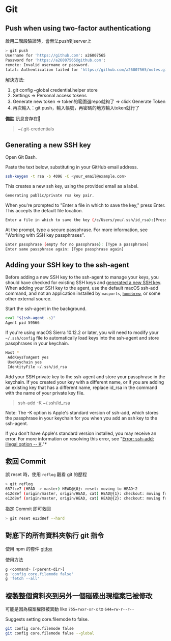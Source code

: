 # Git

## Push when using two-factor authenticationg

啟用二階段驗證時，會無法push到server上

```sh
> git push
Username for 'https://github.com': a26007565
Password for 'https://a26007565@github.com':
remote: Invalid username or password.
fatal: Authentication failed for 'https://github.com/a26007565/notes.git/'
```

解決方法:

1. git config –global credential.helper store
2. Settings => Personal access tokens
3. Generate new token => token的範圍選repo就夠了 => click Generate Token
4. 再次輸入：git push，輸入帳號，再密碼的地方輸入token就行了

**備註** 訊息會存在
> ~/.git-credentials

## Generating a new SSH key

Open Git Bash.

Paste the text below, substituting in your GitHub email address.

```sh
ssh-keygen -t rsa -b 4096 -C <your_email@example.com>
```

This creates a new ssh key, using the provided email as a label.

```sh
Generating public/private rsa key pair.
```

When you're prompted to "Enter a file in which to save the key," press Enter. This accepts the default file location.

```sh
Enter a file in which to save the key (/c/Users/you/.ssh/id_rsa):[Press enter]
```

At the prompt, type a secure passphrase. For more information, see "Working with SSH key passphrases".

```sh
Enter passphrase (empty for no passphrase): [Type a passphrase]
Enter same passphrase again: [Type passphrase again]
```

## Adding your SSH key to the ssh-agent

Before adding a new SSH key to the ssh-agent to manage your keys, you should have checked for existing SSH keys and [generated a new SSH key](#generating-a-new-ssh-key).
When adding your SSH key to the agent, use the default macOS ssh-add command, and not an application installed by `macports`, [`homebrew`](../os/macOS.md#Homebrew-套件管理工具), or some other external source.

Start the ssh-agent in the background.

```sh
eval "$(ssh-agent -s)"
Agent pid 59566
```

If you're using macOS Sierra 10.12.2 or later, you will need to modify your `~/.ssh/config` file to automatically load keys into the ssh-agent and store passphrases in your keychain.

```sh
Host *
 AddKeysToAgent yes
 UseKeychain yes
 IdentityFile ~/.ssh/id_rsa
```

Add your SSH private key to the ssh-agent and store your passphrase in the keychain. If you created your key with a different name, or if you are adding an existing key that has a different name, replace id_rsa in the command with the name of your private key file.

> ssh-add -K ~/.ssh/id_rsa

Note: The -K option is Apple's standard version of ssh-add, which stores the passphrase in your keychain for you when you add an ssh key to the ssh-agent.

If you don't have Apple's standard version installed, you may receive an error. For more information on resolving this error, see "[Error: ssh-add: illegal option -- K](https://help.github.com/articles/error-ssh-add-illegal-option-k)."*

## 救回 Commit

誤 reset 時，使用 `reflog` 觀看 git 的歷程

```sh
> git reflog
657fce7 (HEAD -> master) HEAD@{0}: reset: moving to HEAD~2
e12d8ef (origin/master, origin/HEAD, cat) HEAD@{1}: checkout: moving from cat to master
e12d8ef (origin/master, origin/HEAD, cat) HEAD@{2}: checkout: moving from master to cat
```

指定 Commit 即可救回

```sh
> git reset e12d8ef --hard
```

## 對底下的所有資料夾執行 git 指令

使用 npm 的套件 [gitfox](!https://github.com/aibeb/gitfox)

使用方法

```sh
g <command> [<parent-dir>]
g 'config core.filemode false'
g 'fetch --all'
```

## 複製整個資料夾到另外一個磁碟出現檔案已被修改

可能是因為檔案權限被異動
like `755=rwxr-xr-x` to `644=rw-r--r--`

Suggests setting core.filemode to false.

```sh
git config core.filemode false
git config core.filemode false --global
```
